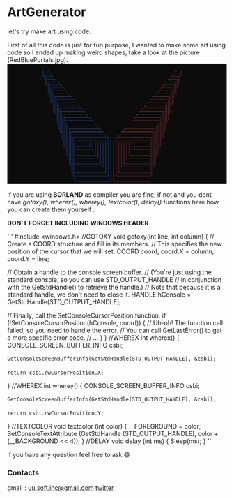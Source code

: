 # ArtGenerator
let's try make art using code.

First of all this code is just for fun purpose, I wanted to make some art using code so I ended up making weird shapes, take a look at the picture (RedBluePortals.jpg).
![picture alt](https://raw.githubusercontent.com/UUinc/ArtGenerator/main/RedBluePortals.jpg "RedBluePortals")

if you are using __BORLAND__ as compiler you are fine, if not and you dont have _gotoxy(), wherex(), wherey(), textcolor(), delay()_ functions here how you can create them yourself :

__DON'T FORGET INCLUDING WINDOWS HEADER__

'''
#include <windows.h>
//GOTOXY
void gotoxy(int line, int column)
{
  // Create a COORD structure and fill in its members.
  // This specifies the new position of the cursor that we will set.
  COORD coord;
  coord.X = column;
  coord.Y = line;

  // Obtain a handle to the console screen buffer.
  // (You're just using the standard console, so you can use STD_OUTPUT_HANDLE
  // in conjunction with the GetStdHandle() to retrieve the handle.)
  // Note that because it is a standard handle, we don't need to close it.
  HANDLE hConsole = GetStdHandle(STD_OUTPUT_HANDLE);

  // Finally, call the SetConsoleCursorPosition function.
  if (!SetConsoleCursorPosition(hConsole, coord))
  {
      // Uh-oh! The function call failed, so you need to handle the error.
      // You can call GetLastError() to get a more specific error code.
      // ...
  }
}
//WHEREX
int wherex()
{
    CONSOLE_SCREEN_BUFFER_INFO csbi;

    GetConsoleScreenBufferInfo(GetStdHandle(STD_OUTPUT_HANDLE), &csbi);

    return csbi.dwCursorPosition.X;
}
//WHEREX
int wherey()
{
    CONSOLE_SCREEN_BUFFER_INFO csbi;

    GetConsoleScreenBufferInfo(GetStdHandle(STD_OUTPUT_HANDLE), &csbi);

    return csbi.dwCursorPosition.Y;
}
//TEXTCOLOR
void textcolor (int color)
{
    __FOREGROUND = color;
    SetConsoleTextAttribute (GetStdHandle (STD_OUTPUT_HANDLE),
      color + (__BACKGROUND << 4));
}
//DELAY
void delay (int ms)
{
    Sleep(ms);
}
'''

if you have any question feel free to ask :smile:
### Contacts
gmail : uu.soft.inc@gmail.com
[twitter](https://twitter.com/yahya_lz)

